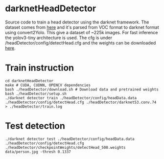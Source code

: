 # darknetHeadDetector
Source code to train a head detector using the darknet framework. The dataset comes from [here](https://www.di.ens.fr/willow/research/headdetection/) and it's parsed from VOC format to darknet format using convert2Yolo. This give a dataset of ~225k images. For fast inference the yolov3-tiny architecture is used. The cfg is under /headDetector/config/detectHead.cfg and the weights can be downloaded [here](https://onedrive.live.com/download?cid=7C672603C5F48022&resid=7C672603C5F48022%2145376&authkey=AIut9qNBrwKo6ck).

# Train instruction
`cd darknetHeadDetector`  
`make # CUDA, CUDNN, OPENCV dependencies`  
`bash ./headDetector/download.sh # Download data and pretrained weights`  
`bash ./headDetector/setup.sh`  
`./darknet detector train ./headDetector/config/headData.data ./headDetector/config/detectHead.cfg ./headDetector/darknet53.conv.74 > ./headDetector/train.log`  
  

# Test detection
`./darknet detector test ./headDetector/config/headData.data ./headDetector/config/detectHead.cfg ./headDetector/checkpointWeights/detectHead_500.weights data/person.jpg -thresh 0.1337`
